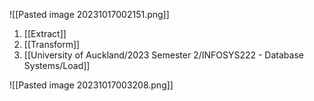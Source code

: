 ![[Pasted image 20231017002151.png]]

1. [[Extract]]
2. [[Transform]]
3. [[University of Auckland/2023 Semester 2/INFOSYS222 - Database Systems/Load]]

![[Pasted image 20231017003208.png]]
